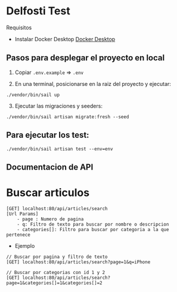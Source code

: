 # Delfosti Test

Requisitos

- Instalar Docker Desktop [Docker Desktop](https://www.docker.com/products/docker-desktop/)

## Pasos para desplegar el proyecto en local

1) Copiar ```.env.example``` => ```.env```

2) En una terminal, posicionarse en la raiz del proyecto y ejecutar:

```
./vendor/bin/sail up
```

3) Ejecutar las migraciones y seeders:

 ```
./vendor/bin/sail artisan migrate:fresh --seed
```

## Para ejecutar los test:

```
./vendor/bin/sail artisan test --env=env
```


## Documentacion de API 

# Buscar articulos
```
[GET] localhost:80/api/articles/search
[Url Params] 
    - page : Numero de pagina
    - q: Filtro de texto para buscar por nombre o descripcion
    - categories[]: Filtro para buscar por categoria a la que pertenece
```
- Ejemplo
```
// Buscar por pagina y filtro de texto
[GET] localhost:80/api/articles/search?page=1&q=iPhone
```

```
// Buscar por categorias con id 1 y 2
[GET] localhost:80/api/articles/search?page=1&categories[]=1&categories[]=2
```
